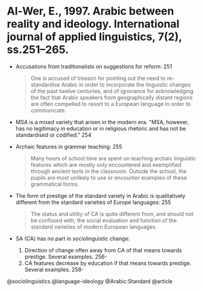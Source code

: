 # Al-Wer, E., 1997. Arabic between reality and ideology. International journal of applied linguistics, 7(2), ss.251–265.

- Accusations from traditionalists on suggestions for reform: 251

  > One is accused of treason for pointing out the need to re-standardise Arabic in order to incorporate the linguistic changes of the past twelve centuries, and of ignorance for acknowledging the fact that Arabic speakers from geographically distant regions are often compelled to resort to a European language in order to communicate.

- MSA is a mixed variety that arisen in the modern era. "MSA, however, has no legitimacy in education or in religious rhetoric and has not be standardised or codified." 254

- Archaic features in grammar teaching: 255

  > Many hours of school time are spent on teaching archaic linguistic features which are mostly only encountered and exemplified through ancient texts in the classroom. Outside the school, the pupils are most unlikely to use or encounter examples of these grammatical forms.

- The form of prestige of the standard variety in Arabic is qualitatively different from the standard varieties of Europe languages: 255

  > The status and utility of CA is quite different from, and should not be confused with, the social evaluation and function of the standard varieties of modern European languages.

- SA (CA) has no part in sociolinguistic change:
  1. Direction of change often away from CA of that means towards prestige. Several examples. 256-
  2. CA features decrease by education if that means towards prestige. Several examples. 258-

@sociolinguistics
@language-ideology
@Arabic:Standard
@article
